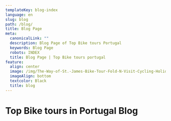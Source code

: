 ```yaml
---
templateKey: blog-index
language: en
slug: blog
path: /blog/
title: Blog Page
meta:
  canonicalLink: ""
  description: Blog Page of Top Bike tours Portugal
  keywords: Blog Page
  robots: INDEX
  title: Blog Page | Top Bike tours portugal
feature:
  align: center
  image: /img/The-Way-of-St.-James-Bike-Tour-Fold-N-Visit-Cycling-Holidays-1866.jpg
  imageAlign: bottom
  textcolor: Black
  title: blog
---
```

# Top Bike tours in Portugal Blog
